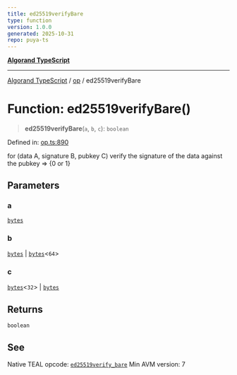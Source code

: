 ```yaml
---
title: ed25519verifyBare
type: function
version: 1.0.0
generated: 2025-10-31
repo: puya-ts
---
```

[**Algorand TypeScript**](../../README.md)

***

[Algorand TypeScript](../../modules.md) / [op](../README.md) / ed25519verifyBare

# Function: ed25519verifyBare()

> **ed25519verifyBare**(`a`, `b`, `c`): `boolean`

Defined in: [op.ts:890](https://github.com/algorandfoundation/puya-ts/blob/main/packages/algo-ts/src/op.ts#L890)

for (data A, signature B, pubkey C) verify the signature of the data against the pubkey => {0 or 1}

## Parameters

### a

[`bytes`](../../index/type-aliases/bytes.md)

### b

[`bytes`](../../index/type-aliases/bytes.md) | [`bytes`](../../index/type-aliases/bytes.md)\<`64`\>

### c

[`bytes`](../../index/type-aliases/bytes.md)\<`32`\> | [`bytes`](../../index/type-aliases/bytes.md)

## Returns

`boolean`

## See

Native TEAL opcode: [`ed25519verify_bare`](https://dev.algorand.co/reference/algorand-teal/opcodes#ed25519verify_bare)
Min AVM version: 7
